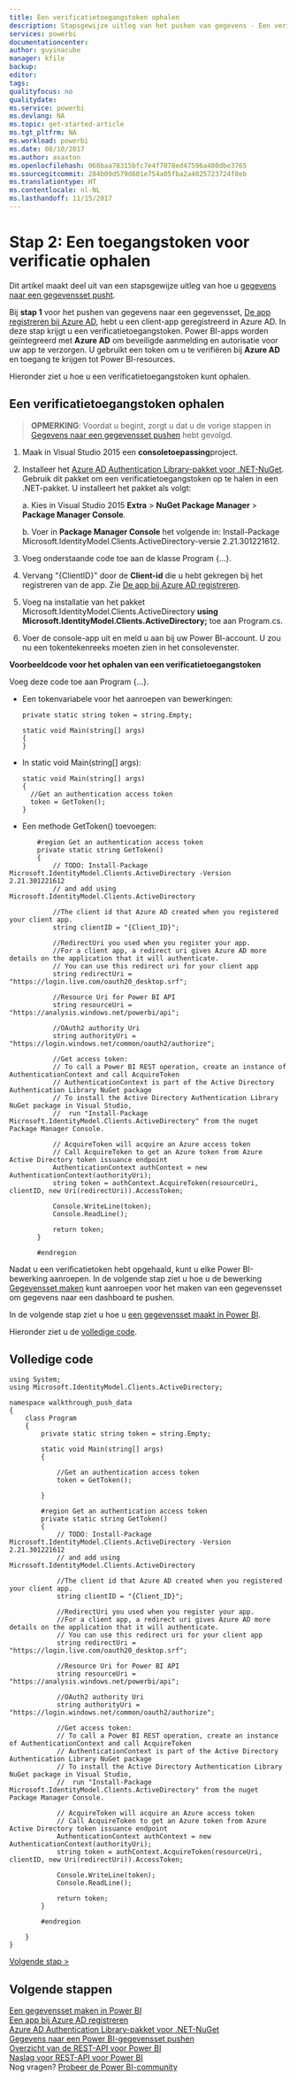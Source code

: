 ```yaml
---
title: Een verificatietoegangstoken ophalen
description: Stapsgewijze uitleg van het pushen van gegevens - Een verificatietoegangstoken ophalen
services: powerbi
documentationcenter: 
author: guyinacube
manager: kfile
backup: 
editor: 
tags: 
qualityfocus: no
qualitydate: 
ms.service: powerbi
ms.devlang: NA
ms.topic: get-started-article
ms.tgt_pltfrm: NA
ms.workload: powerbi
ms.date: 08/10/2017
ms.author: asaxton
ms.openlocfilehash: 068baa78315bfc7e4f7078ed47596a480dbe3765
ms.sourcegitcommit: 284b09d579d601e754a05fba2a4025723724f8eb
ms.translationtype: HT
ms.contentlocale: nl-NL
ms.lasthandoff: 11/15/2017
---
```

# <a name="step-2-get-an-authentication-access-token"></a>Stap 2: Een toegangstoken voor verificatie ophalen
Dit artikel maakt deel uit van een stapsgewijze uitleg van hoe u [gegevens naar een gegevensset pusht](walkthrough-push-data.md).

Bij **stap 1** voor het pushen van gegevens naar een gegevensset, [De app registreren bij Azure AD](walkthrough-push-data-register-app-with-azure-ad.md), hebt u een client-app geregistreerd in Azure AD. In deze stap krijgt u een verificatietoegangstoken. Power BI-apps worden geïntegreerd met **Azure AD** om beveiligde aanmelding en autorisatie voor uw app te verzorgen. U gebruikt een token om u te verifiëren bij **Azure AD** en toegang te krijgen tot Power BI-resources.

Hieronder ziet u hoe u een verificatietoegangstoken kunt ophalen.

## <a name="get-an-authentication-access-token"></a>Een verificatietoegangstoken ophalen
> **OPMERKING**: Voordat u begint, zorgt u dat u de vorige stappen in [Gegevens naar een gegevensset pushen](walkthrough-push-data.md) hebt gevolgd.
> 
> 

1. Maak in Visual Studio 2015 een **consoletoepassing**project.
2. Installeer het [Azure AD Authentication Library-pakket voor .NET-NuGet](https://www.nuget.org/packages/Microsoft.IdentityModel.Clients.ActiveDirectory/). Gebruik dit pakket om een verificatietoegangstoken op te halen in een .NET-pakket. U installeert het pakket als volgt:
   
     a. Kies in Visual Studio 2015 **Extra** > **NuGet Package Manager** > **Package Manager Console**.
   
     b. Voer in **Package Manager Console** het volgende in: Install-Package Microsoft.IdentityModel.Clients.ActiveDirectory-versie 2.21.301221612.
3. Voeg onderstaande code toe aan de klasse Program {...}.
4. Vervang "{ClientID}" door de **Client-id** die u hebt gekregen bij het registreren van de app. Zie [De app bij Azure AD registreren](walkthrough-push-data-register-app-with-azure-ad.md).
5. Voeg na installatie van het pakket Microsoft.IdentityModel.Clients.ActiveDirectory **using Microsoft.IdentityModel.Clients.ActiveDirectory;** toe aan Program.cs.
6. Voer de console-app uit en meld u aan bij uw Power BI-account. U zou nu een tokentekenreeks moeten zien in het consolevenster.

**Voorbeeldcode voor het ophalen van een verificatietoegangstoken**

Voeg deze code toe aan Program {...}.

* Een tokenvariabele voor het aanroepen van bewerkingen:
  
  ```
  private static string token = string.Empty;
  
  static void Main(string[] args)
  {
  }
  ```
* In static void Main(string[] args):
  
  ```
  static void Main(string[] args)
  {
    //Get an authentication access token
    token = GetToken();
  }
  ```
* Een methode GetToken() toevoegen:

```
       #region Get an authentication access token
       private static string GetToken()
       {
           // TODO: Install-Package Microsoft.IdentityModel.Clients.ActiveDirectory -Version 2.21.301221612
           // and add using Microsoft.IdentityModel.Clients.ActiveDirectory

           //The client id that Azure AD created when you registered your client app.
           string clientID = "{Client_ID}";

           //RedirectUri you used when you register your app.
           //For a client app, a redirect uri gives Azure AD more details on the application that it will authenticate.
           // You can use this redirect uri for your client app
           string redirectUri = "https://login.live.com/oauth20_desktop.srf";

           //Resource Uri for Power BI API
           string resourceUri = "https://analysis.windows.net/powerbi/api";

           //OAuth2 authority Uri
           string authorityUri = "https://login.windows.net/common/oauth2/authorize";

           //Get access token:
           // To call a Power BI REST operation, create an instance of AuthenticationContext and call AcquireToken
           // AuthenticationContext is part of the Active Directory Authentication Library NuGet package
           // To install the Active Directory Authentication Library NuGet package in Visual Studio,
           //  run "Install-Package Microsoft.IdentityModel.Clients.ActiveDirectory" from the nuget Package Manager Console.

           // AcquireToken will acquire an Azure access token
           // Call AcquireToken to get an Azure token from Azure Active Directory token issuance endpoint
           AuthenticationContext authContext = new AuthenticationContext(authorityUri);
           string token = authContext.AcquireToken(resourceUri, clientID, new Uri(redirectUri)).AccessToken;

           Console.WriteLine(token);
           Console.ReadLine();

           return token;
       }

       #endregion
```

Nadat u een verificatietoken hebt opgehaald, kunt u elke Power BI-bewerking aanroepen. In de volgende stap ziet u hoe u de bewerking [Gegevensset maken](https://msdn.microsoft.com/library/mt203562.aspx) kunt aanroepen voor het maken van een gegevensset om gegevens naar een dashboard te pushen.

In de volgende stap ziet u hoe u [een gegevensset maakt in Power BI](walkthrough-push-data-create-dataset.md).

Hieronder ziet u de [volledige code](#code).

<a name="code"/>

## <a name="complete-code-listing"></a>Volledige code
    using System;
    using Microsoft.IdentityModel.Clients.ActiveDirectory;

    namespace walkthrough_push_data
    {
        class Program
        {
            private static string token = string.Empty;

            static void Main(string[] args)
            {

                //Get an authentication access token
                token = GetToken();

            }

            #region Get an authentication access token
            private static string GetToken()
            {
                // TODO: Install-Package Microsoft.IdentityModel.Clients.ActiveDirectory -Version 2.21.301221612
                // and add using Microsoft.IdentityModel.Clients.ActiveDirectory

                //The client id that Azure AD created when you registered your client app.
                string clientID = "{Client_ID}";

                //RedirectUri you used when you register your app.
                //For a client app, a redirect uri gives Azure AD more details on the application that it will authenticate.
                // You can use this redirect uri for your client app
                string redirectUri = "https://login.live.com/oauth20_desktop.srf";

                //Resource Uri for Power BI API
                string resourceUri = "https://analysis.windows.net/powerbi/api";

                //OAuth2 authority Uri
                string authorityUri = "https://login.windows.net/common/oauth2/authorize";

                //Get access token:
                // To call a Power BI REST operation, create an instance of AuthenticationContext and call AcquireToken
                // AuthenticationContext is part of the Active Directory Authentication Library NuGet package
                // To install the Active Directory Authentication Library NuGet package in Visual Studio,
                //  run "Install-Package Microsoft.IdentityModel.Clients.ActiveDirectory" from the nuget Package Manager Console.

                // AcquireToken will acquire an Azure access token
                // Call AcquireToken to get an Azure token from Azure Active Directory token issuance endpoint
                AuthenticationContext authContext = new AuthenticationContext(authorityUri);
                string token = authContext.AcquireToken(resourceUri, clientID, new Uri(redirectUri)).AccessToken;

                Console.WriteLine(token);
                Console.ReadLine();

                return token;
            }

            #endregion

        }
    }


[Volgende stap >](walkthrough-push-data-create-dataset.md)

## <a name="next-steps"></a>Volgende stappen
[Een gegevensset maken in Power BI](walkthrough-push-data-create-dataset.md)  
[Een app bij Azure AD registreren](walkthrough-push-data-register-app-with-azure-ad.md)  
[Azure AD Authentication Library-pakket voor .NET-NuGet](https://www.nuget.org/packages/Microsoft.IdentityModel.Clients.ActiveDirectory/)  
[Gegevens naar een Power BI-gegevensset pushen](walkthrough-push-data.md)  
[Overzicht van de REST-API voor Power BI](overview-of-power-bi-rest-api.md)  
[Naslag voor REST-API voor Power BI](https://msdn.microsoft.com/library/mt147898.aspx)  
Nog vragen? [Probeer de Power BI-community](http://community.powerbi.com/)

